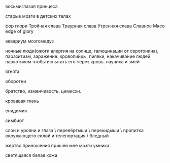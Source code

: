 восьмиглазая принцеса

старые мозги в детских телах

фор глори
Тройная слава
Траурная слава
Утренняя слава
Славное Мясо
edge of glory

аквариум мозгомедуз

ночные люди(ожоги алергия на солнце, галюцинации от серотонина), паразитизм, заражение. кровопийцы, пиявки, накачивание людей наркотиком чтобы испытать его через кровь. паучиха и змей

ягнята

оборотни

братство, изменчивость, цимисхи.

кровавая ткань

епидемия

симбиот

слои и уровни и глаза \ перевёртыши \ перекидыши \ пропитка окружающего силой и телепортация \ бледный

жертво приношения пришей мне мозги умника

светящаяся белая кожа